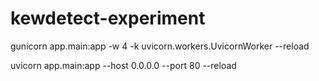 # kewdetect-experiment

gunicorn app.main:app -w 4 -k uvicorn.workers.UvicornWorker --reload

uvicorn app.main:app --host 0.0.0.0 --port 80 --reload
